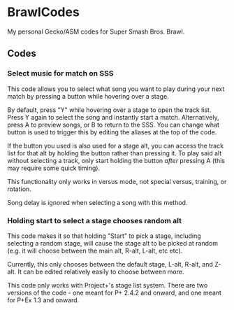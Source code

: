# BrawlCodes
My personal Gecko/ASM codes for Super Smash Bros. Brawl.

## Codes

### Select music for match on SSS
This code allows you to select what song you want to play during your next match by pressing a button while hovering over a stage.

By default, press "Y" while hovering over a stage to open the track list. Press Y again to select the song and instantly start a match. Alternatively, press A to preview songs, or B to return to the SSS. You can change what button is used to trigger this by editing the aliases at the top of the code.

If the button you used is also used for a stage alt, you can access the track list for that alt by holding the button rather than pressing it. To play said alt without selecting a track, only start holding the button _after_ pressing A (this may require some quick timing).

This functionality only works in versus mode, not special versus, training, or rotation.

Song delay is ignored when selecting a song with this method.

### Holding start to select a stage chooses random alt
This code makes it so that holding "Start" to pick a stage, including selecting a random stage, will cause the stage alt to be picked at random (e.g. it will choose between the main alt, R-alt, L-alt, etc etc).

Currently, this only chooses between the default stage, L-alt, R-alt, and Z-alt. It can be edited relatively easily to choose between more.

This code only works with Project+'s stage list system. There are two versions of the code - one meant for P+ 2.4.2 and onward, and one meant for P+Ex 1.3 and onward.
